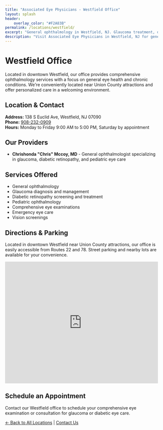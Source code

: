 ```yaml
---
title: "Associated Eye Physicians - Westfield Office"
layout: splash
header:
    overlay_color: "#F2A83B"
permalink: /locations/westfield/
excerpt: "General ophthalmology in Westfield, NJ. Glaucoma treatment, diabetic retinopathy care, and comprehensive eye services."
description: "Visit Associated Eye Physicians in Westfield, NJ for general ophthalmology services including glaucoma treatment, diabetic eye care, and pediatric ophthalmology."
---
```


# Westfield Office

Located in downtown Westfield, our office provides comprehensive ophthalmology services with a focus on general eye health and chronic conditions. We're conveniently located near Union County attractions and offer personalized care in a welcoming environment.

## Location & Contact
**Address:** 138 S Euclid Ave, Westfield, NJ 07090  
**Phone:** [908-232-0909](tel:908-232-0909)  
**Hours:** Monday to Friday 9:00 AM to 5:00 PM, Saturday by appointment  

## Our Providers
- **Chrishonda "Chris" Mccoy, MD** - General ophthalmologist specializing in glaucoma, diabetic retinopathy, and pediatric eye care

## Services Offered
- General ophthalmology
- Glaucoma diagnosis and management
- Diabetic retinopathy screening and treatment
- Pediatric ophthalmology
- Comprehensive eye examinations
- Emergency eye care
- Vision screenings

## Directions & Parking
Located in downtown Westfield near Union County attractions, our office is easily accessible from Routes 22 and 78. Street parking and nearby lots are available for your convenience.

<div class="location-map">
<iframe src="https://www.google.com/maps/embed?pb=!1m14!1m8!1m3!1d96839.54146355084!2d-74.344472!3d40.668776!3m2!1i1024!2i768!4f13.1!3m3!1m2!1s0x89c3b1a45b7678b5%3A0xe80f76b89a530952!2s138%20S%20Euclid%20Ave%2C%20Westfield%2C%20NJ%2007090!5e0!3m2!1sen!2sus!4v1685673665774!5m2!1sen!2sus" width="100%" height="400" style="border:0;" allowfullscreen="" loading="lazy" referrerpolicy="no-referrer-when-downgrade"></iframe>
</div>

## Schedule an Appointment
Contact our Westfield office to schedule your comprehensive eye examination or consultation for glaucoma or diabetic eye care.

[← Back to All Locations](/locations/) | [Contact Us](/contact-page/)
